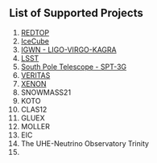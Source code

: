 ## List of Supported Projects

1. [REDTOP](Redtop.md)
2. [IceCube](icecube.md)
3. [IGWN - LIGO-VIRGO-KAGRA](ligo.md)
4. [LSST](lsst.md)
6. [South Pole Telescope - SPT-3G](spt.md)
7. [VERITAS](veritas.md)
8. [XENON](xenon.md)
9. SNOWMASS21
9. KOTO
10. CLAS12
11. GLUEX
12. MOLLER
13. EIC
14. The UHE-Neutrino Observatory Trinity
15. 
